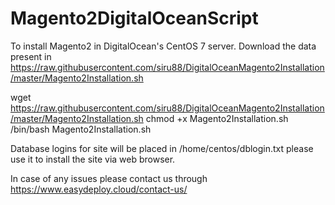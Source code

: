 # Magento2DigitalOceanScript

To install Magento2 in DigitalOcean's CentOS 7 server. Download the data present in https://raw.githubusercontent.com/siru88/DigitalOceanMagento2Installation/master/Magento2Installation.sh

wget https://raw.githubusercontent.com/siru88/DigitalOceanMagento2Installation/master/Magento2Installation.sh
chmod +x Magento2Installation.sh
/bin/bash Magento2Installation.sh

Database logins for site will be placed in /home/centos/dblogin.txt please use it to install the site via web browser.

In case of any issues please contact us through https://www.easydeploy.cloud/contact-us/ 
